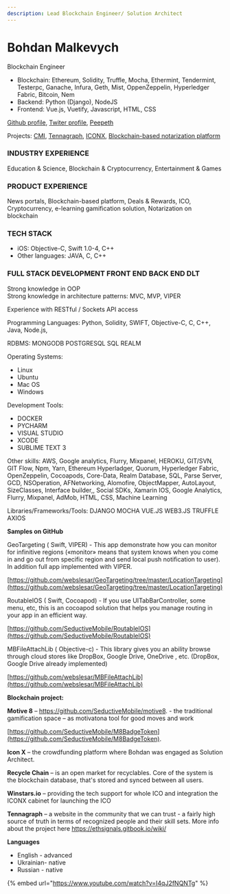 ```yaml
---
description: Lead Blockchain Engineer/ Solution Architect
---
```


# Bohdan Malkevych

Blockchain Engineer

* Blockchain: Ethereum, Solidity, Truffle, Mocha, Ethermint, Tendermint, Testerpc, Ganache,  Infura, Geth, Mist, OppenZeppelin, Hyperledger Fabric, Bitcoin, Nem
* Backend: Python \(Django\), NodeJS
* Frontend: Vue.js, Vuetify, Javascript, HTML, CSS



[Github profile](https://github.com/malkevych), [Twiter profile](https://twitter.com/bomalkevych), [Peepeth](https://peepeth.com/malkevych)

Projects: [CMI](../case-studies/cmi.md), [Tennagraph](../case-studies/tennagraph.md), [ICONX](../case-studies/iconx-wip.md), [Blockchain-based notarization platform](../case-studies/notarization-platform.md)

### INDUSTRY EXPERIENCE

Education & Science, Blockchain & Cryptocurrency, Entertainment & Games

### PRODUCT EXPERIENCE

News portals, Blockchain-based platform, Deals & Rewards, ICO, Cryptocurrency, e-learning gamification solution, Notarization on blockchain 

### TECH STACK <a id="prof-tech-stack"></a>

* iOS: Objective-C, Swift 1.0-4, C++
* Other languages: JAVA, C, C++

### FULL STACK DEVELOPMENT FRONT END BACK END DLT <a id="prof-tech-stack"></a>

Strong knowledge in OOP  
Strong knowledge in architecture patterns: MVC, MVP, VIPER

Experience with RESTful / Sockets API access

Programming Languages: Python, Solidity, SWIFT, Objective-C, C, C++, Java, Node.js,

RDBMS: MONGODB POSTGRESQL SQL REALM

Operating Systems: 

* Linux
* Ubuntu
* Mac OS
* Windows

Development Tools: 

* DOCKER 
* PYCHARM
* VISUAL STUDIO 
* XCODE 
* SUBLIME TEXT 3 



Other skills: AWS, Google analytics, Flurry, Mixpanel, HEROKU, GIT/SVN, GIT Flow, Npm, Yarn,  Ethereum Hyperladger,  Quorum, Hyperledger Fabric, OpenZeppelin, Cocoapods, Core-Data, Realm Database, SQL, Parse Server, GCD, NSOperation, AFNetworking, Alomofire, ObjectMapper, AutoLayout, SizeClasses, Interface builder,, Social SDKs, Xamarin IOS, Google Analytics, Flurry, Mixpanel, AdMob, HTML, CSS, Machine Learning 

Libraries/Frameworks/Tools: DJANGO MOCHA VUE.JS WEB3.JS TRUFFLE AXIOS

**Samples on GitHub**

GeoTargeting \( Swift, VIPER\) - This app demonstrate how you can monitor for infinitive regions \(«monitor» means that system knows when you come in and go out from specific region and send local push notification to user\). In addition full app implemented with VIPER.

[https://github.com/webslesar/GeoTargeting/tree/master/LocationTargeting](https://github.com/webslesar/GeoTargeting/tree/master/LocationTargeting)

RoutableIOS \( Swift, Cocoapod\) - If you use UITabBarController, some menu, etc, this is an cocoapod solution that helps you manage routing in your app in an efficient way.

[https://github.com/SeductiveMobile/RoutableIOS](https://github.com/SeductiveMobile/RoutableIOS)

MBFileAttachLib \( Objective-c\) - This library gives you an ability browse through cloud stores like DropBox, Google Drive, OneDrive , etc. \(DropBox, Google Drive already implemented\)

[https://github.com/webslesar/MBFileAttachLib](https://github.com/webslesar/MBFileAttachLib)

**Blockchain project:**

**Motive 8** – https://github.com/SeductiveMobile/motive8. - the traditional gamification space – as motivatona tool for good moves and work

[https://github.com/SeductiveMobile/M8BadgeToken](https://github.com/SeductiveMobile/M8BadgeToken).  


**Icon X** –  the crowdfunding platform where Bohdan was engaged as Solution Architect. 

**Recycle Chain** – is an open market for recyclables. Core of the system is the blockchain database, that's stored and synced between all users.

**Winstars.io** – providing the tech support for whole ICO and integration the ICONX cabinet for launching the ICO

**Tennagraph** – a website in the community that we can trust - a fairly high source of truth in terms of recognized people and their skill sets. More info about the project here https://ethsignals.gitbook.io/wiki/

**Languages**

* English - advanced
* Ukrainian- native 
* Russian - native



{% embed url="https://www.youtube.com/watch?v=I4qJ2fNQNTg" %}



